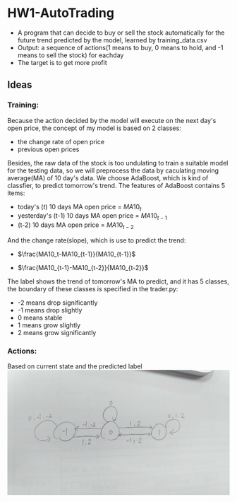 # HW1-AutoTrading

  - A program that can decide to buy or sell the stock automatically for the future trend predicted by the model, learned by training_data.csv
  - Output: a sequence of actions(1 means to buy, 0 means to hold, and -1 means to sell the stock) for eachday
  - The target is to get more profit

## Ideas
### Training:
Because the action decided by the model will execute on the next day's open price, the concept of my model is based on 2 classes:
* the change rate of open price
* previous open prices

Besides, the raw data of the stock is too undulating to train a suitable model for the testing data, so we will preprocess the data by caculating moving average(MA) of 10 day's data.
We choose AdaBoost, which is kind of classfier, to predict tomorrow's trend. The features of AdaBoost contains 5 items:
* today's ($t$) 10 days MA open price = $MA10_t$
* yesterday's (t-1) 10 days MA open price = $MA10_{t-1}$
* (t-2) 10 days MA open price = $MA10_{t-2}$

And the change rate(slope), which is use to predict the trend:
* $\frac{MA10_t-MA10_{t-1}}{MA10_{t-1}}$

* $\frac{MA10_{t-1}-MA10_{t-2}}{MA10_{t-2}}$

The label shows the trend of tomorrow's MA to predict, and it has 5 classes, the boundary of these classes is specified in the trader.py:
* -2 means drop significantly
* -1 means drop slightly
* 0 means stable
* 1 means grow slightly
* 2 means grow significantly

### Actions:
Based on current state and the predicted label
![](state.jpg)